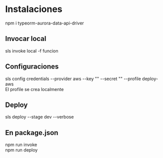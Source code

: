 # Instalaciones
npm i typeorm-aurora-data-api-driver
                      
## Invocar local
sls invoke local -f funcion   
                            
## Configuraciones
sls config credentials --provider aws --key "" --secret "" --profile deploy-aws    
El profile se crea localmente
                                   
## Deploy
sls deploy --stage dev --verbose
                    
## En package.json
npm run invoke    
npm run deploy

